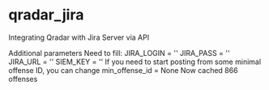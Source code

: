 # qradar_jira
Integrating Qradar with Jira Server via API

Additional parameters 
Need to fill:
JIRA_LOGIN = ''
JIRA_PASS = ''
JIRA_URL = ''
SIEM_KEY = ''
If you need to start posting from some minimal offense ID, you can change min_offense_id = None
Now cached 866 offenses
